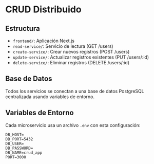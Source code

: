 # CRUD Distribuido 
## Estructura

- `frontend/`: Aplicación Next.js 
- `read-service/`: Servicio de lectura (GET /users)
- `create-service/`: Crear nuevos registros (POST /users)
- `update-service/`: Actualizar registros existentes (PUT /users/:id)
- `delete-service/`: Eliminar registros (DELETE /users/:id)

## Base de Datos

Todos los servicios se conectan a una base de datos PostgreSQL centralizada usando variables de entorno.

## Variables de Entorno

Cada microservicio usa un archivo `.env` con esta configuración:

```env
DB_HOST=
DB_PORT=5432
DB_USER=
DB_PASSWORD=
DB_NAME=crud_app
PORT=3000
